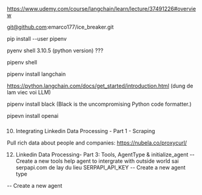 https://www.udemy.com/course/langchain/learn/lecture/37491226#overview

git@github.com:emarco177/ice_breaker.git

 pip install --user pipenv

 pyenv shell 3.10.5 (python version) ???

pipenv shell 

pipenv install langchain

https://python.langchain.com/docs/get_started/introduction.html (dung de lam viec voi LLM)

pipenv install black (Black is the uncompromising Python code formatter.)

pipevn install openai


#####

10. Integrating Linkedin Data Processing - Part 1 - Scraping
  
Pull rich data about people and companies: https://nubela.co/proxycurl/

12. Linkedin Data Processing- Part 3: Tools, AgentType & initialize_agent
-- Create a new tools 
    help agent to intergrate with outside world
    sai serpapi.com de lay du lieu SERPAPI_API_KEY
-- Create a new agent type

-- Create a new agent
